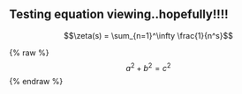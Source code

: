<script type="text/javascript" async
  src="https://cdnjs.cloudflare.com/ajax/libs/mathjax/2.7.4/latest.js?config=TeX-MML-AM_CHTML">
</script>

<h2>Testing equation viewing..hopefully!!!!</h2> 



$$\zeta(s) = \sum_{n=1}^\infty \frac{1}{n^s}$$


 {% raw %}
  $$a^2 + b^2 = c^2$$
 {% endraw %}
